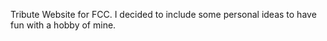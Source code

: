 Tribute Website for FCC. I decided to include some personal ideas to have fun with a hobby of mine.
<!-- go off the reigns like a deer with no headgear  -->